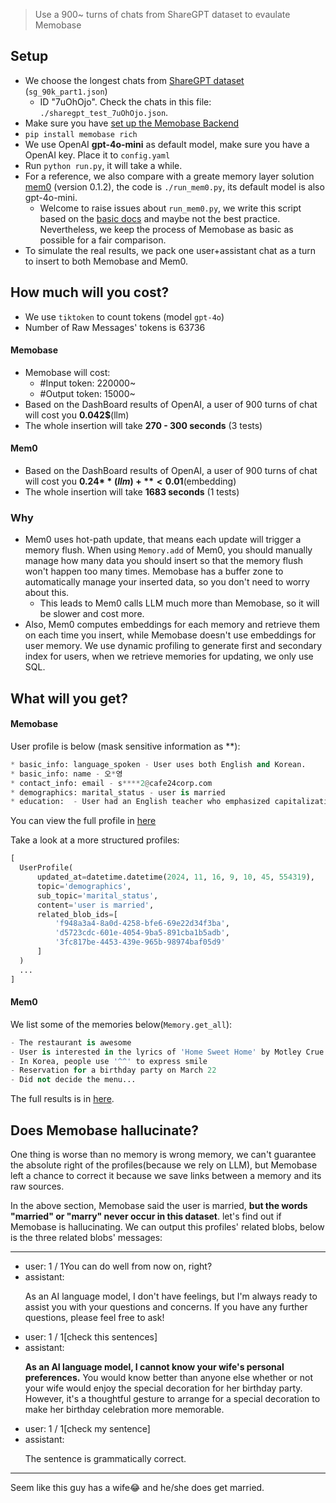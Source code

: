 >  Use a 900~ turns of chats from ShareGPT dataset to evaulate Memobase

## Setup

- We choose the longest chats from [ShareGPT dataset](https://huggingface.co/datasets/RyokoAI/ShareGPT52K/tree/main/old) (`sg_90k_part1.json`)
  - ID "7uOhOjo". Check the chats in this file: `./sharegpt_test_7uOhOjo.json`.
- Make sure you have [set up the Memobase Backend](../../../src/server/readme.md)
- `pip install memobase rich`
- We use OpenAI **gpt-4o-mini** as default model, make sure you have a OpenAI key. Place it to `config.yaml`
- Run `python run.py`, it will take a while.
- For a reference, we also compare with a greate memory layer solution [mem0](https://github.com/mem0ai/mem0) (version 0.1.2), the code is `./run_mem0.py`, its default model is also gpt-4o-mini.
  - Welcome to raise issues about `run_mem0.py`, we write this script based on the [basic docs](https://docs.mem0.ai/open-source/quickstart) and maybe not the best practice. Nevertheless, we keep the process of Memobase as basic as possible for a fair comparison.
- To simulate the real results, we pack one user+assistant chat as a turn to insert to both Memobase and Mem0.



## How much will you cost?

- We use `tiktoken` to count tokens (model `gpt-4o`)
- Number of Raw Messages' tokens is 63736 

#### Memobase

- Memobase will cost:
  - #Input token: 220000~
  - #Output token: 15000~
- Based on the DashBoard results of OpenAI, a user of 900 turns of chat will cost you **0.042$**(llm)
- The whole insertion will take **270 - 300  seconds** (3 tests)

#### Mem0

- Based on the DashBoard results of OpenAI, a user of 900 turns of chat will cost you **0.24$**(llm) + **<0.01$**(embedding)
- The whole insertion will take **1683 seconds** (1 tests)

### Why

- Mem0 uses hot-path update, that means each update will trigger a memory flush. When using `Memory.add` of Mem0, you should manually manage how many data you should insert so that the memory flush won't happen too many times. Memobase has a buffer zone to automatically manage your inserted data, so you don't need to worry about this.
  - This leads to Mem0 calls LLM much more than Memobase, so it will be slower and cost more.
- Also, Mem0 computes embeddings for each memory and retrieve them on each time you insert, while Memobase doesn't use embeddings for user memory. We use dynamic profiling to generate first and secondary index for users, when we retrieve memories for updating, we only use SQL.



## What will you get?

#### Memobase

User profile is below (mask sensitive information as **):

```python
* basic_info: language_spoken - User uses both English and Korean.
* basic_info: name - 오*영
* contact_info: email - s****2@cafe24corp.com
* demographics: marital_status - user is married
* education:  - User had an English teacher who emphasized capitalization...
```

You can view the full profile in [here](./full_memobase.txt)

Take a look at a more structured profiles:

```python
[
  UserProfile(
      updated_at=datetime.datetime(2024, 11, 16, 9, 10, 45, 554319),
      topic='demographics',
      sub_topic='marital_status',
      content='user is married',
      related_blob_ids=[
          'f948a3a4-8a0d-4258-bfe6-69e22d34f3ba',
          'd5723cdc-601e-4054-9ba5-891cba1b5adb',
          '3fc817be-4453-439e-965b-98974baf05d9'
      ]
  )
  ...
]
```

#### Mem0

We list some of the memories below(`Memory.get_all`):

```python
- The restaurant is awesome
- User is interested in the lyrics of 'Home Sweet Home' by Motley Crue
- In Korea, people use '^^' to express smile
- Reservation for a birthday party on March 22
- Did not decide the menu...
```

The full results is in [here](./full_mem0.txt).



## Does Memobase hallucinate?

One thing is worse than no memory is wrong memory, we can't guarantee the absolute right of the profiles(because we rely on LLM), but Memobase left a chance to correct it because we save links between a memory and its raw sources.

In the above section, Memobase said the user is married, **but the words "married" or "marry" never occur in this dataset**. let's find out if Memobase is hallucinating. We can output this profiles' related blobs, below is the three related blobs' messages:

---

- user: 1 / 1You can do well from now on, right?
- assistant: <div><p>As an AI language model, I don't have feelings, but I'm always ready to assist you with your questions and concerns. If you have any further questions, please feel free to ask!</p></div>
- user: 1 / 1[check this sentences]
  <i></i>
- assistant: <div><p>**As an AI language model, I cannot know your wife's personal preferences.** You would know better than anyone else whether or not your wife would enjoy the special decoration for her birthday party. However, it's a thoughtful gesture to arrange for a special decoration to make her birthday celebration more memorable.</p></div>
- user: 1 / 1[check my sentence]
- assistant: <div><p>The sentence is grammatically correct.</p></div>

---

Seem like this guy has a wife😂 and he/she does get married.
